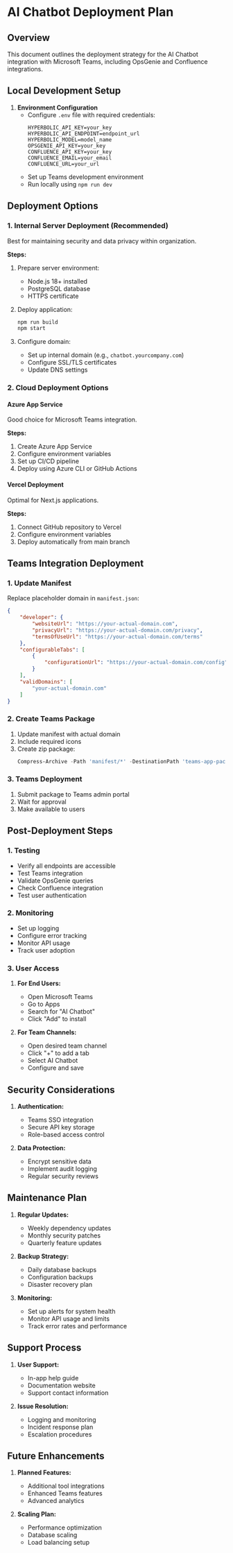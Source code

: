 # AI Chatbot Deployment Plan

## Overview
This document outlines the deployment strategy for the AI Chatbot integration with Microsoft Teams, including OpsGenie and Confluence integrations.

## Local Development Setup
1. **Environment Configuration**
   - Configure `.env` file with required credentials:
     ```env
     HYPERBOLIC_API_KEY=your_key
     HYPERBOLIC_API_ENDPOINT=endpoint_url
     HYPERBOLIC_MODEL=model_name
     OPSGENIE_API_KEY=your_key
     CONFLUENCE_API_KEY=your_key
     CONFLUENCE_EMAIL=your_email
     CONFLUENCE_URL=your_url
     ```
   - Set up Teams development environment
   - Run locally using `npm run dev`

## Deployment Options

### 1. Internal Server Deployment (Recommended)
Best for maintaining security and data privacy within organization.

**Steps:**
1. Prepare server environment:
   - Node.js 18+ installed
   - PostgreSQL database
   - HTTPS certificate
   
2. Deploy application:
   ```bash
   npm run build
   npm start
   ```

3. Configure domain:
   - Set up internal domain (e.g., `chatbot.yourcompany.com`)
   - Configure SSL/TLS certificates
   - Update DNS settings

### 2. Cloud Deployment Options

#### Azure App Service
Good choice for Microsoft Teams integration.

**Steps:**
1. Create Azure App Service
2. Configure environment variables
3. Set up CI/CD pipeline
4. Deploy using Azure CLI or GitHub Actions

#### Vercel Deployment
Optimal for Next.js applications.

**Steps:**
1. Connect GitHub repository to Vercel
2. Configure environment variables
3. Deploy automatically from main branch

## Teams Integration Deployment

### 1. Update Manifest
Replace placeholder domain in `manifest.json`:
```json
{
    "developer": {
        "websiteUrl": "https://your-actual-domain.com",
        "privacyUrl": "https://your-actual-domain.com/privacy",
        "termsOfUseUrl": "https://your-actual-domain.com/terms"
    },
    "configurableTabs": [
        {
            "configurationUrl": "https://your-actual-domain.com/config"
        }
    ],
    "validDomains": [
        "your-actual-domain.com"
    ]
}
```

### 2. Create Teams Package
1. Update manifest with actual domain
2. Include required icons
3. Create zip package:
   ```powershell
   Compress-Archive -Path 'manifest/*' -DestinationPath 'teams-app-package.zip' -Force
   ```

### 3. Teams Deployment
1. Submit package to Teams admin portal
2. Wait for approval
3. Make available to users

## Post-Deployment Steps

### 1. Testing
- Verify all endpoints are accessible
- Test Teams integration
- Validate OpsGenie queries
- Check Confluence integration
- Test user authentication

### 2. Monitoring
- Set up logging
- Configure error tracking
- Monitor API usage
- Track user adoption

### 3. User Access
1. **For End Users:**
   - Open Microsoft Teams
   - Go to Apps
   - Search for "AI Chatbot"
   - Click "Add" to install

2. **For Team Channels:**
   - Open desired team channel
   - Click "+" to add a tab
   - Select AI Chatbot
   - Configure and save

## Security Considerations
1. **Authentication:**
   - Teams SSO integration
   - Secure API key storage
   - Role-based access control

2. **Data Protection:**
   - Encrypt sensitive data
   - Implement audit logging
   - Regular security reviews

## Maintenance Plan
1. **Regular Updates:**
   - Weekly dependency updates
   - Monthly security patches
   - Quarterly feature updates

2. **Backup Strategy:**
   - Daily database backups
   - Configuration backups
   - Disaster recovery plan

3. **Monitoring:**
   - Set up alerts for system health
   - Monitor API usage and limits
   - Track error rates and performance

## Support Process
1. **User Support:**
   - In-app help guide
   - Documentation website
   - Support contact information

2. **Issue Resolution:**
   - Logging and monitoring
   - Incident response plan
   - Escalation procedures

## Future Enhancements
1. **Planned Features:**
   - Additional tool integrations
   - Enhanced Teams features
   - Advanced analytics

2. **Scaling Plan:**
   - Performance optimization
   - Database scaling
   - Load balancing setup
